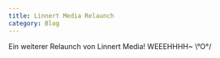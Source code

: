 ```yaml
---
title: Linnert Media Relaunch
category: Blog
---
```


Ein weiterer Relaunch von Linnert Media! WEEEHHHH~ \°O°/